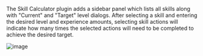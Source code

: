 The Skill Calculator plugin adds a sidebar panel which lists all skills along with "Current" and "Target" level dialogs. After selecting a skill and entering the desired level and experience amounts, selecting skill actions will indicate how many times the selected actions will need to be completed to achieve the desired target.

![image](https://raw.githubusercontent.com/runelite/wiki/master/img/Skill-Calculator-example.png)